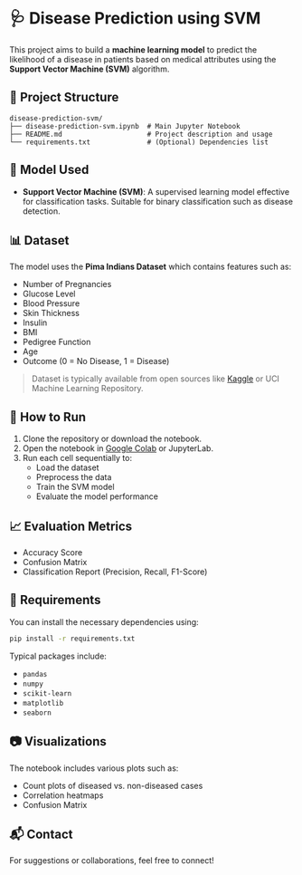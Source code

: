 # 🩺 Disease Prediction using SVM

This project aims to build a **machine learning model** to predict the likelihood of a disease in patients based on medical attributes using the **Support Vector Machine (SVM)** algorithm.

## 📂 Project Structure

```
disease-prediction-svm/
├── disease-prediction-svm.ipynb  # Main Jupyter Notebook
├── README.md                     # Project description and usage
└── requirements.txt              # (Optional) Dependencies list
```

## 🧠 Model Used

- **Support Vector Machine (SVM)**: A supervised learning model effective for classification tasks. Suitable for binary classification such as disease detection.

## 📊 Dataset

The model uses the **Pima Indians Dataset** which contains features such as:
- Number of Pregnancies
- Glucose Level
- Blood Pressure
- Skin Thickness
- Insulin
- BMI
- Pedigree Function
- Age
- Outcome (0 = No Disease, 1 = Disease)

> Dataset is typically available from open sources like [Kaggle](https://www.kaggle.com/datasets/uciml/pima-indians-diabetes-database) or UCI Machine Learning Repository.

## 🚀 How to Run

1. Clone the repository or download the notebook.
2. Open the notebook in [Google Colab](https://colab.research.google.com/) or JupyterLab.
3. Run each cell sequentially to:
   - Load the dataset
   - Preprocess the data
   - Train the SVM model
   - Evaluate the model performance

## 📈 Evaluation Metrics

- Accuracy Score
- Confusion Matrix
- Classification Report (Precision, Recall, F1-Score)

## 📌 Requirements

You can install the necessary dependencies using:

```bash
pip install -r requirements.txt
```

Typical packages include:
- `pandas`
- `numpy`
- `scikit-learn`
- `matplotlib`
- `seaborn`

## 📷 Visualizations

The notebook includes various plots such as:
- Count plots of diseased vs. non-diseased cases
- Correlation heatmaps
- Confusion Matrix

## 📬 Contact

For suggestions or collaborations, feel free to connect!

